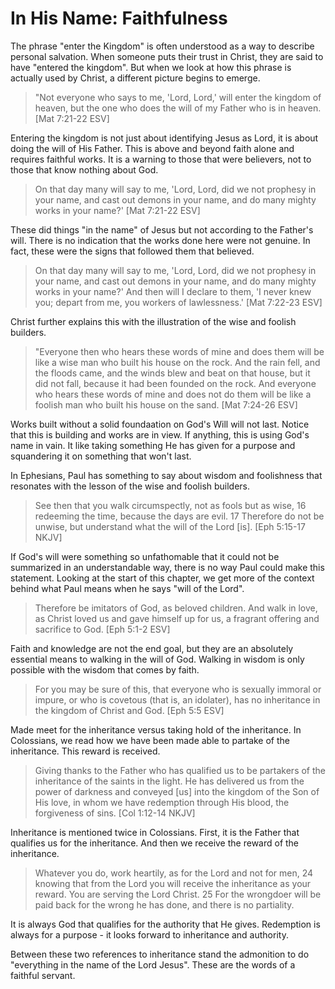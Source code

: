 In His Name: Faithfulness
=========================

The phrase "enter the Kingdom" is often understood as a way to describe personal salvation. When someone puts their trust in Christ, they are said to have "entered the kingdom". But when we look at how this phrase is actually used by Christ, a different picture begins to emerge.

> "Not everyone who says to me, 'Lord, Lord,' will enter the kingdom of heaven, but the one who does the will of my Father who is in heaven. [Mat 7:21-22 ESV]

Entering the kingdom is not just about identifying Jesus as Lord, it is about doing the will of His Father. This is above and beyond faith alone and requires faithful works. It is a warning to those that were believers, not to those that know nothing about God.

> On that day many will say to me, 'Lord, Lord, did we not prophesy in your name, and cast out demons in your name, and do many mighty works in your name?' [Mat 7:21-22 ESV]

These did things "in the name" of Jesus but not according to the Father's will. There is no indication that the works done here were not genuine. In fact, these were the signs that followed them that believed.

> On that day many will say to me, 'Lord, Lord, did we not prophesy in your name, and cast out demons in your name, and do many mighty works in your name?' And then will I declare to them, 'I never knew you; depart from me, you workers of lawlessness.' [Mat 7:22-23 ESV]

Christ further explains this with the illustration of the wise and foolish builders.

> "Everyone then who hears these words of mine and does them will be like a wise man who built his house on the rock. And the rain fell, and the floods came, and the winds blew and beat on that house, but it did not fall, because it had been founded on the rock. And everyone who hears these words of mine and does not do them will be like a foolish man who built his house on the sand. [Mat 7:24-26 ESV]

Works built without a solid foundaation on God's Will will not last. Notice that this is building and works are in view. If anything, this is using God's name in vain. It like taking something He has given for a purpose and squandering it on something that won't last.

In Ephesians, Paul has something to say about wisdom and foolishness that resonates with the lesson of the wise and foolish builders.

> See then that you walk circumspectly, not as fools but as wise, 16 redeeming the time, because the days are evil. 17 Therefore do not be unwise, but understand what the will of the Lord [is]. [Eph 5:15-17 NKJV]

If God's will were something so unfathomable that it could not be summarized in an understandable way, there is no way Paul could make this statement. Looking at the start of this chapter, we get more of the context behind what Paul means when he says "will of the Lord". 

> Therefore be imitators of God, as beloved children. And walk in love, as Christ loved us and gave himself up for us, a fragrant offering and sacrifice to God. [Eph 5:1-2 ESV]

Faith and knowledge are not the end goal, but they are an absolutely essential means to walking in the will of God. Walking in wisdom is only possible with the wisdom that comes by faith.

> For you may be sure of this, that everyone who is sexually immoral or impure, or who is covetous (that is, an idolater), has no inheritance in the kingdom of Christ and God. [Eph 5:5 ESV]

Made meet for the inheritance versus taking hold of the inheritance.
In Colossians, we read how we have been made able to partake of the inheritance. This reward is received.

> Giving thanks to the Father who has qualified us to be partakers of the inheritance of the saints in the light. He has delivered us from the power of darkness and conveyed [us] into the kingdom of the Son of His love, in whom we have redemption through His blood, the forgiveness of sins. [Col 1:12-14 NKJV]

Inheritance is mentioned twice in Colossians. First, it is the Father that qualifies us for the inheritance. And then we receive the reward of the inheritance. 

> Whatever you do, work heartily, as for the Lord and not for men, 24 knowing that from the Lord you will receive the inheritance as your reward. You are serving the Lord Christ. 25 For the wrongdoer will be paid back for the wrong he has done, and there is no partiality.

It is always God that qualifies for the authority that He gives. Redemption is always for a purpose - it looks forward to inheritance and authority. 

Between these two references to inheritance stand the admonition to do "everything in the name of the Lord Jesus". These are the words of a faithful servant.